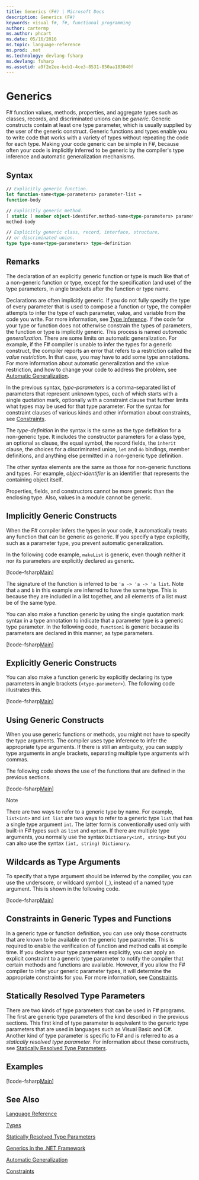 ```yaml
---
title: Generics (F#) | Microsoft Docs
description: Generics (F#)
keywords: visual f#, f#, functional programming
author: cartermp
ms.author: phcart
ms.date: 05/16/2016
ms.topic: language-reference
ms.prod: .net
ms.technology: devlang-fsharp
ms.devlang: fsharp
ms.assetid: a9f2e2ee-bcb1-4ce3-8531-850aa183040f 
---
```


# Generics

F# function values, methods, properties, and aggregate types such as classes, records, and discriminated unions can be *generic*. Generic constructs contain at least one type parameter, which is usually supplied by the user of the generic construct. Generic functions and types enable you to write code that works with a variety of types without repeating the code for each type. Making your code generic can be simple in F#, because often your code is implicitly inferred to be generic by the compiler's type inference and automatic generalization mechanisms.


## Syntax

```fsharp
// Explicitly generic function.
let function-name<type-parameters> parameter-list =
function-body

// Explicitly generic method.
[ static ] member object-identifer.method-name<type-parameters> parameter-list [ return-type ] =
method-body

// Explicitly generic class, record, interface, structure,
// or discriminated union.
type type-name<type-parameters> type-definition
```

## Remarks
The declaration of an explicitly generic function or type is much like that of a non-generic function or type, except for the specification (and use) of the type parameters, in angle brackets after the function or type name.

Declarations are often implicitly generic. If you do not fully specify the type of every parameter that is used to compose a function or type, the compiler attempts to infer the type of each parameter, value, and variable from the code you write. For more information, see [Type Inference](../type-inference.md). If the code for your type or function does not otherwise constrain the types of parameters, the function or type is implicitly generic. This process is named *automatic generalization*. There are some limits on automatic generalization. For example, if the F# compiler is unable to infer the types for a generic construct, the compiler reports an error that refers to a restriction called the *value restriction*. In that case, you may have to add some type annotations. For more information about automatic generalization and the value restriction, and how to change your code to address the problem, see [Automatic Generalization](automatic-generalization.md).

In the previous syntax, *type-parameters* is a comma-separated list of parameters that represent unknown types, each of which starts with a single quotation mark, optionally with a constraint clause that further limits what types may be used for that type parameter. For the syntax for constraint clauses of various kinds and other information about constraints, see [Constraints](constraints.md).

The *type-definition* in the syntax is the same as the type definition for a non-generic type. It includes the constructor parameters for a class type, an optional `as` clause, the equal symbol, the record fields, the `inherit` clause, the choices for a discriminated union, `let` and `do` bindings, member definitions, and anything else permitted in a non-generic type definition.

The other syntax elements are the same as those for non-generic functions and types. For example, *object-identifier* is an identifier that represents the containing object itself.

Properties, fields, and constructors cannot be more generic than the enclosing type. Also, values in a module cannot be generic.


## Implicitly Generic Constructs
When the F# compiler infers the types in your code, it automatically treats any function that can be generic as generic. If you specify a type explicitly, such as a parameter type, you prevent automatic generalization.

In the following code example, `makeList` is generic, even though neither it nor its parameters are explicitly declared as generic.

[!code-fsharp[Main](../../../../samples/snippets/fsharp/lang-ref-1/snippet1700.fs)]

The signature of the function is inferred to be `'a -> 'a -> 'a list`. Note that `a` and `b` in this example are inferred to have the same type. This is because they are included in a list together, and all elements of a list must be of the same type.

You can also make a function generic by using the single quotation mark syntax in a type annotation to indicate that a parameter type is a generic type parameter. In the following code, `function1` is generic because its parameters are declared in this manner, as type parameters.

[!code-fsharp[Main](../../../../samples/snippets/fsharp/lang-ref-1/snippet1701.fs)]
    
## Explicitly Generic Constructs
You can also make a function generic by explicitly declaring its type parameters in angle brackets (`<type-parameter>`). The following code illustrates this.

[!code-fsharp[Main](../../../../samples/snippets/fsharp/lang-ref-1/snippet1703.fs)]
    
## Using Generic Constructs
When you use generic functions or methods, you might not have to specify the type arguments. The compiler uses type inference to infer the appropriate type arguments. If there is still an ambiguity, you can supply type arguments in angle brackets, separating multiple type arguments with commas.

The following code shows the use of the functions that are defined in the previous sections.

[!code-fsharp[Main](../../../../samples/snippets/fsharp/lang-ref-1/snippet1702.fs)]
    
>[!NOTE]
There are two ways to refer to a generic type by name. For example, `list<int>` and `int list` are two ways to refer to a generic type `list` that has a single type argument `int`. The latter form is conventionally used only with built-in F# types such as `list` and `option`. If there are multiple type arguments, you normally use the syntax `Dictionary<int, string>` but you can also use the syntax `(int, string) Dictionary`.

## Wildcards as Type Arguments
To specify that a type argument should be inferred by the compiler, you can use the underscore, or wildcard symbol (`_`), instead of a named type argument. This is shown in the following code.

[!code-fsharp[Main](../../../../samples/snippets/fsharp/lang-ref-1/snippet1704.fs)]
    
## Constraints in Generic Types and Functions
In a generic type or function definition, you can use only those constructs that are known to be available on the generic type parameter. This is required to enable the verification of function and method calls at compile time. If you declare your type parameters explicitly, you can apply an explicit constraint to a generic type parameter to notify the compiler that certain methods and functions are available. However, if you allow the F# compiler to infer your generic parameter types, it will determine the appropriate constraints for you. For more information, see [Constraints](constraints.md).


## Statically Resolved Type Parameters
There are two kinds of type parameters that can be used in F# programs. The first are generic type parameters of the kind described in the previous sections. This first kind of type parameter is equivalent to the generic type parameters that are used in languages such as Visual Basic and C#. Another kind of type parameter is specific to F# and is referred to as a *statically resolved type parameter*. For information about these constructs, see [Statically Resolved Type Parameters](statically-resolved-type-parameters.md).


## Examples
[!code-fsharp[Main](../../../../samples/snippets/fsharp/lang-ref-1/snippet1705.fs)]
    
## See Also
[Language Reference](../index.md)

[Types](../fsharp-types.md)

[Statically Resolved Type Parameters](statically-resolved-type-parameters.md)

[Generics in the .NET Framework](~/docs/standard/generics/index.md)

[Automatic Generalization](automatic-generalization.md)

[Constraints](constraints.md)

